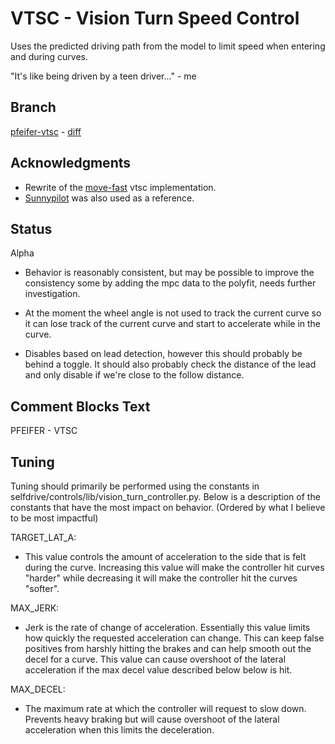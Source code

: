 # VTSC - Vision Turn Speed Control
Uses the predicted driving path from the model to limit speed when entering and
during curves.

"It's like being driven by a teen driver..." - me

## Branch
[pfeifer-vtsc](https://github.com/pfeiferj/openpilot/tree/pfeifer-vtsc)
\-
[diff](https://github.com/commaai/openpilot/compare/master...pfeiferj:openpilot:pfeifer-vtsc)

## Acknowledgments
* Rewrite of the [move-fast](https://github.com/move-fast/openpilot) vtsc
implementation.
* [Sunnypilot](https://github.com/sunnyhaibin/sunnypilot) was also used as a
reference.

## Status

Alpha

* Behavior is reasonably consistent, but may be possible to improve the
  consistency some by adding the mpc data to the polyfit, needs further
  investigation.

* At the moment the wheel angle is not used to track the current curve so it can
  lose track of the current curve and start to accelerate while in the curve.

* Disables based on lead detection, however this should probably be behind a
  toggle. It should also probably check the distance of the lead and only
  disable if we're close to the follow distance.

## Comment Blocks Text
PFEIFER - VTSC

## Tuning
Tuning should primarily be performed using the constants in
selfdrive/controls/lib/vision\_turn\_controller.py. Below is a description of
the constants that have the most impact on behavior. (Ordered by what I believe
to be most impactful)

TARGET\_LAT\_A:
  - This value controls the amount of acceleration to the side that is felt
    during the curve. Increasing this value will make the controller hit curves
    "harder" while decreasing it will make the controller hit the curves
    "softer".

MAX\_JERK:
  - Jerk is the rate of change of acceleration. Essentially this value limits
    how quickly the requested acceleration can change. This can keep false
    positives from harshly hitting the brakes and can help smooth out the decel
    for a curve. This value can cause overshoot of the lateral acceleration if
    the max decel value described below below is hit.


MAX\_DECEL:
  - The maximum rate at which the controller will request to slow down. Prevents
    heavy braking but will cause overshoot of the lateral acceleration when this
    limits the deceleration.
